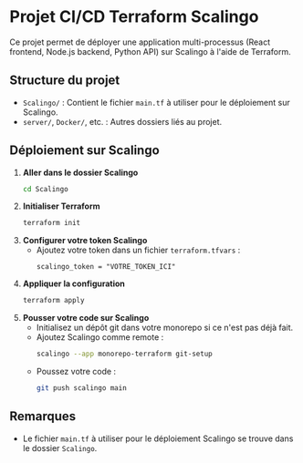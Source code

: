 # Projet CI/CD Terraform Scalingo

Ce projet permet de déployer une application multi-processus (React frontend, Node.js backend, Python API) sur Scalingo à l'aide de Terraform.

## Structure du projet

- `Scalingo/` : Contient le fichier `main.tf` à utiliser pour le déploiement sur Scalingo.
- `server/`, `Docker/`, etc. : Autres dossiers liés au projet.

## Déploiement sur Scalingo

1. **Aller dans le dossier Scalingo**
   ```sh
   cd Scalingo
   ```
2. **Initialiser Terraform**
   ```sh
   terraform init
   ```
3. **Configurer votre token Scalingo**
   - Ajoutez votre token dans un fichier `terraform.tfvars` :
     ```
     scalingo_token = "VOTRE_TOKEN_ICI"
     ```
4. **Appliquer la configuration**
   ```sh
   terraform apply
   ```
5. **Pousser votre code sur Scalingo**
   - Initialisez un dépôt git dans votre monorepo si ce n'est pas déjà fait.
   - Ajoutez Scalingo comme remote :
     ```sh
     scalingo --app monorepo-terraform git-setup
     ```
   - Poussez votre code :
     ```sh
     git push scalingo main
     ```

## Remarques

- Le fichier `main.tf` à utiliser pour le déploiement Scalingo se trouve dans le dossier `Scalingo`.
